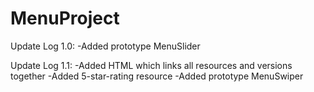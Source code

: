 # MenuProject

Update Log 1.0:
-Added prototype MenuSlider

Update Log 1.1:
-Added HTML which links all resources and versions together
-Added 5-star-rating resource
-Added prototype MenuSwiper
